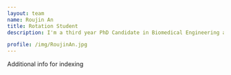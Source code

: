 ```yaml
---
layout: team
name: Roujin An
title: Rotation Student
description: I'm a third year PhD Candidate in Biomedical Engineering at Johns Hopkins, with a hybrid wet-lab/comp background in bio-pharmaceutical science, molecular and computational biology. I am passionate about engineering adaptable platforms, deep-learning-enabled tools and scalable methods to bridge the gap between sequencing/image data and actionable therapeutic insights. My research employs a multidisciplinary approach, combining single-cell multi-omics & spatial transcriptomics & functional genomics with CRISPR perturbation, iPSC models, and in vivo validation to elucidate disease mechanisms, with applications in cardiovascular disease, oncology, and developmental biology. In my free time I enjoy stand-up comedy.

profile: /img/RoujinAn.jpg
---
```


Additional info for indexing
